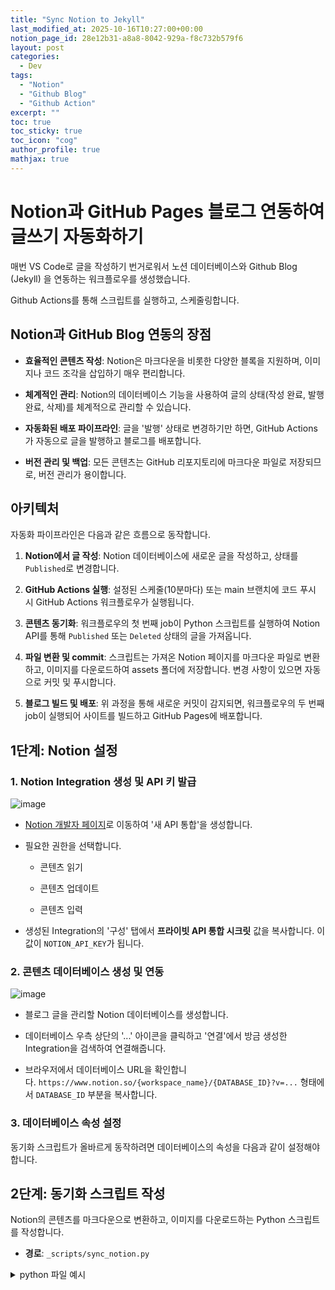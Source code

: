 ```yaml
---
title: "Sync Notion to Jekyll"
last_modified_at: 2025-10-16T10:27:00+00:00
notion_page_id: 28e12b31-a8a8-8042-929a-f8c732b579f6
layout: post
categories:
  - Dev
tags:
  - "Notion"
  - "Github Blog"
  - "Github Action"
excerpt: ""
toc: true
toc_sticky: true
toc_icon: "cog"
author_profile: true
mathjax: true
---
```


# **Notion과 GitHub Pages 블로그 연동하여 글쓰기 자동화하기**

매번 VS Code로 글을 작성하기 번거로워서 노션 데이터베이스와 Github Blog (Jekyll) 을 연동하는 워크플로우를 생성했습니다. 

Github Actions를 통해 스크립트를 실행하고, 스케줄링합니다.

## **Notion과 GitHub Blog 연동의 장점**

- **효율적인 콘텐츠 작성**: Notion은 마크다운을 비롯한 다양한 블록을 지원하며, 이미지나 코드 조각을 삽입하기 매우 편리합니다.

- **체계적인 관리**: Notion의 데이터베이스 기능을 사용하여 글의 상태(작성 완료, 발행 완료, 삭제)를 체계적으로 관리할 수 있습니다.

- **자동화된 배포 파이프라인**: 글을 '발행' 상태로 변경하기만 하면, GitHub Actions가 자동으로 글을 발행하고 블로그를 배포합니다.

- **버전 관리 및 백업**: 모든 콘텐츠는 GitHub 리포지토리에 마크다운 파일로 저장되므로, 버전 관리가 용이합니다.

## **아키텍처**

자동화 파이프라인은 다음과 같은 흐름으로 동작합니다.

1. **Notion에서 글 작성**: Notion 데이터베이스에 새로운 글을 작성하고, 상태를 `Published`로 변경합니다.

2. **GitHub Actions 실행**: 설정된 스케줄(10분마다) 또는 main 브랜치에 코드 푸시 시 GitHub Actions 워크플로우가 실행됩니다.

3. **콘텐츠 동기화**: 워크플로우의 첫 번째 job이 Python 스크립트를 실행하여 Notion API를 통해 `Published` 또는 `Deleted` 상태의 글을 가져옵니다.

4. **파일 변환 및 commit**: 스크립트는 가져온 Notion 페이지를 마크다운 파일로 변환하고, 이미지를 다운로드하여 assets 폴더에 저장합니다. 변경 사항이 있으면 자동으로 커밋 및 푸시합니다.

5. **블로그 빌드 및 배포**: 위 과정을 통해 새로운 커밋이 감지되면, 워크플로우의 두 번째 job이 실행되어 사이트를 빌드하고 GitHub Pages에 배포합니다.

## **1단계: Notion 설정**

### **1. Notion Integration 생성 및 API 키 발급**

![image](/assets/img/%E1%84%89%E1%85%B3%E1%84%8F%E1%85%B3%E1%84%85%E1%85%B5%E1%86%AB%E1%84%89%E1%85%A3%E1%86%BA_2025-10-16_%E1%84%8B%E1%85%A9%E1%84%92%E1%85%AE_7.21.14.png)

- [Notion 개발자 페이지](https://www.notion.so/my-integrations)로 이동하여 '새 API 통합'을 생성합니다.

- 필요한 권한을 선택합니다.
  - 콘텐츠 읽기

  - 콘텐츠 업데이트

  - 콘텐츠 입력

- 생성된 Integration의 '구성' 탭에서 **프라이빗 API 통합 시크릿** 값을 복사합니다. 이 값이 `NOTION_API_KEY`가 됩니다.

### **2. 콘텐츠 데이터베이스 생성 및 연동**

![image](/assets/img/%E1%84%89%E1%85%B3%E1%84%8F%E1%85%B3%E1%84%85%E1%85%B5%E1%86%AB%E1%84%89%E1%85%A3%E1%86%BA_2025-10-16_%E1%84%8B%E1%85%A9%E1%84%92%E1%85%AE_7.22.15.png)

- 블로그 글을 관리할 Notion 데이터베이스를 생성합니다.

- 데이터베이스 우측 상단의 '...' 아이콘을 클릭하고 '연결'에서 방금 생성한 Integration을 검색하여 연결해줍니다.

- 브라우저에서 데이터베이스 URL을 확인합니다. `https://www.notion.so/{workspace_name}/{DATABASE_ID}?v=...` 형태에서 `DATABASE_ID` 부분을 복사합니다.

### **3. 데이터베이스 속성 설정**

동기화 스크립트가 올바르게 동작하려면 데이터베이스의 속성을 다음과 같이 설정해야 합니다.

## **2단계: 동기화 스크립트 작성**

Notion의 콘텐츠를 마크다운으로 변환하고, 이미지를 다운로드하는 Python 스크립트를 작성합니다.

- **경로**: `_scripts/sync_notion.py`

<details markdown="1">
  <summary>python 파일 예시</summary>
  ```python
  import os
  import sys
  import re
  import glob
  import requests
  from datetime import datetime
  from notion_client import Client
  
  # --- Notion 데이터베이스 속성 이름 설정 ---
  STATUS_PROPERTY_NAME = "status"
  TITLE_PROPERTY_NAME = "title"
  TAGS_PROPERTY_NAME = "tags"
  CATEGORY_PROPERTY_NAME = "category"
  SLUG_PROPERTY_NAME = "slug"
  
  # --- 처리할 상태 값 설정 ---
  STATUS_PUBLISH_VALUE = "published"
  STATUS_DELETED_VALUE = "deleted"
  STATUS_ARCHIVED_VALUE = "archived"
  
  # --- 환경 변수 로드 ---
  NOTION_API_KEY = os.environ.get("NOTION_API_KEY")
  DATABASE_ID = os.environ.get("DATABASE_ID")
  POSTS_DIR = "_posts"
  IMG_DIR = "assets/img"
  
  def slugify(text):
      text = re.sub(r"[^a-zA-Z0-9\u3131-\u3163\uac00-\ud7a3\s-ről", "", text)
      text = re.sub(r"[\s-]+", "-", text)
      text = text.strip("-")
      return text.lower()
  
  def get_local_post_map():
      post_map = {}
      md_files = glob.glob(os.path.join(POSTS_DIR, "**/*.md"), recursive=True)
      for file_path in md_files:
          try:
              with open(file_path, "r", encoding="utf-8") as f:
                  content = f.read()
                  match = re.search(r"^notion_page_id:\s*([a-f0-9-]+)", content, re.MULTILINE)
                  if match:
                      post_map[match.group(1)] = file_path
          except Exception as e:
              print(f"  - 로컬 파일 스캔 중 오류: {file_path} ({e})")
      return post_map
  
  def download_image(url, save_path):
      try:
          response = requests.get(url, stream=True)
          response.raise_for_status()
          with open(save_path, 'wb') as f:
              for chunk in response.iter_content(chunk_size=812):
                  f.write(chunk)
          return True
      except requests.exceptions.RequestException as e:
          print(f"  - 이미지 다운로드 오류: {url} ({e})")
          return False
  
  def rich_text_to_markdown(rich_text_list):
      md_parts = []
      for rt in rich_text_list:
          content = rt.get('plain_text', '')
          annotations = rt.get('annotations', {})
          if annotations.get('bold'): content = f"**{content}**"
          if annotations.get('italic'): content = f"*{content}*"
          if annotations.get('strikethrough'): content = f"~~{content}~~"
          if annotations.get('code'): content = f"`{content}`"
  
          link = rt.get('href')
          if link:
              md_parts.append(f"[{content}]({link})")
          else:
              md_parts.append(content)
      return "".join(md_parts)
  
  def blocks_to_markdown(notion_client, blocks, indent_level=0):
      md_parts = []
      indent_space = "  " * indent_level
      numbered_list_start_index = 1
  
      for i, block in enumerate(blocks):
          block_type = block['type']
  
          is_numbered = block_type == 'numbered_list_item'
          if not is_numbered or (i > 0 and blocks[i-1]['type'] != 'numbered_list_item'):
              numbered_list_start_index = 1
  
          content = ""
          if block_type == 'paragraph':
              content = indent_space + rich_text_to_markdown(block['paragraph']['rich_text'])
          elif block_type == 'heading_1':
              content = f"# {rich_text_to_markdown(block['heading_1']['rich_text'])}"
          elif block_type == 'heading_2':
              content = f"## {rich_text_to_markdown(block['heading_2']['rich_text'])}"
          elif block_type == 'heading_3':
              content = f"### {rich_text_to_markdown(block['heading_3']['rich_text'])}"
          elif block_type == 'bulleted_list_item':
              content = f"{indent_space}- {rich_text_to_markdown(block['bulleted_list_item']['rich_text'])}"
          elif block_type == 'numbered_list_item':
              content = f"{indent_space}{numbered_list_start_index}. {rich_text_to_markdown(block['numbered_list_item']['rich_text'])}"
              numbered_list_start_index += 1
          elif block_type == 'to_do':
              checked = block['to_do']['checked']
              prefix = "- [x]" if checked else "- [ ]"
              content = f"{indent_space}{prefix} {rich_text_to_markdown(block['to_do']['rich_text'])}"
          elif block_type == 'quote':
              quote_text = rich_text_to_markdown(block['quote']['rich_text'])
              content = '\n'.join([f"{indent_space}> {line}" for line in quote_text.split('\n')])
          elif block_type == 'divider':
              content = f"{indent_space}---"
          elif block_type == 'code':
              language = block['code']['language']
              code = rich_text_to_markdown(block['code']['rich_text'])
              code_block_text = f"```{language}\n{code}\n```"
              content = '\n'.join(f"{indent_space}{line}" for line in code_block_text.split('\n'))
          elif block_type == 'image':
              img_block = block['image']
              img_type = img_block['type']
              if img_type == 'external':
                  url = img_block['external']['url']
                  content = f"{indent_space}![image]({url})"
              elif img_type == 'file':
                  url = img_block['file']['url']
                  filename = os.path.basename(url.split('?')[0])
                  save_path = os.path.join(IMG_DIR, filename)
                  if download_image(url, save_path):
                      content = f"{indent_space}![image](/assets/img/{filename})"
                  else:
                      content = f"{indent_space}<!-- 이미지 다운로드 실패 -->"
          elif block_type == 'toggle':
              summary = rich_text_to_markdown(block['toggle']['rich_text'])
              content = f'{indent_space}<details markdown="1">
  {indent_space}  <summary>{summary}</summary>'
  
          if block.get('has_children'):
              child_blocks_response = notion_client.blocks.children.list(block_id=block['id'])
              child_blocks = child_blocks_response.get('results', [])
              next_indent = indent_level + 1 if block_type in ['bulleted_list_item', 'numbered_list_item', 'to_do', 'toggle'] else indent_level
              child_markdown = blocks_to_markdown(notion_client, child_blocks, indent_level=next_indent)
              if child_markdown:
                  content += "\n" + child_markdown
  
          if block_type == 'toggle':
              content += f"\n{indent_space}</details>"
  
          if content:
              md_parts.append(content)
  
      separator = "\n\n"
      return separator.join(filter(None, md_parts))
  
  def page_to_markdown(notion_client, page_id):
      paginated_blocks = notion_client.blocks.children.list(block_id=page_id)
      blocks = paginated_blocks.get('results', [])
      return blocks_to_markdown(notion_client, blocks)
  
  def main():
      if not NOTION_API_KEY or not DATABASE_ID:
          print("오류: NOTION_API_KEY와 DATABASE_ID 환경 변수를 설정해야 합니다.")
          sys.exit(1)
  
      notion = Client(auth=NOTION_API_KEY)
      local_post_map = get_local_post_map()
      print(f"로컬에서 {len(local_post_map)}개의 기존 포스트를 찾았습니다.")
  
      print(f"'{STATUS_PUBLISH_VALUE}' 또는 '{STATUS_DELETED_VALUE}' 상태인 포스트를 Notion에서 검색합니다...")
      try:
          query_results = notion.databases.query(
              database_id=DATABASE_ID,
              filter={
                  "or": [
                      {"property": STATUS_PROPERTY_NAME, "status": {"equals": STATUS_PUBLISH_VALUE}},
                      {"property": STATUS_PROPERTY_NAME, "status": {"equals": STATUS_DELETED_VALUE}},
                  ]
              },
              sorts=[{"timestamp": "created_time", "direction": "descending"}]
          ).get("results")
      except Exception as e:
          print(f"Notion API 쿼리 중 오류 발생: {e}")
          sys.exit(1)
  
      if not query_results:
          print("동기화할 포스트가 없습니다.")
          return
  
      print(f"{len(query_results)}개의 동기화할 포스트를 찾았습니다.")
      os.makedirs(POSTS_DIR, exist_ok=True)
      os.makedirs(IMG_DIR, exist_ok=True)
  
      for page in query_results:
          page_id = page["id"]
          properties = page["properties"]
          current_status = properties[STATUS_PROPERTY_NAME]["status"]["name"]
  
          if current_status == STATUS_DELETED_VALUE:
              if page_id in local_post_map:
                  file_to_delete = local_post_map[page_id]
                  os.remove(file_to_delete)
                  print(f"삭제 완료: {file_to_delete}")
              else:
                  print(f"삭제 건너뜀: 로컬에서 해당 포스트를 찾을 수 없습니다 (ID: {page_id})")
  
              try:
                  notion.pages.update(page_id=page_id, properties={STATUS_PROPERTY_NAME: {"status": {"name": STATUS_ARCHIVED_VALUE}}})
                  print(f"  - Notion 상태를 '{STATUS_ARCHIVED_VALUE}'로 변경했습니다.")
              except Exception as e:
                  print(f"  - Notion 상태 변경 중 오류: {e}")
              continue
  
          if current_status == STATUS_PUBLISH_VALUE:
              if page_id in local_post_map:
                  os.remove(local_post_map[page_id])
                  print(f"기존 파일 삭제: {local_post_map[page_id]} (업데이트를 위해)")
  
              title = rich_text_to_markdown(properties[TITLE_PROPERTY_NAME]["title"])
              slug_prop = properties.get(SLUG_PROPERTY_NAME, {})
              slug = rich_text_to_markdown(slug_prop.get("rich_text", [])) if slug_prop.get("rich_text") else slugify(title)
  
              last_modified_at = datetime.fromisoformat(page["last_edited_time"]).isoformat()
              created_date = datetime.fromisoformat(page["created_time"]).strftime("%Y-%m-%d")
  
              category_prop = properties.get(CATEGORY_PROPERTY_NAME, {})
              category = (category_prop.get("select") or {}).get("name", "Uncategorized")
  
              tags_prop = properties.get(TAGS_PROPERTY_NAME, {})
              tags = [tag["name"] for tag in tags_prop.get("multi_select", [])]
  
              print(f"처리 중: '{title}'")
  
              front_matter_list = [
                  "---",
                  f'title: "{title}"',
                  f'last_modified_at: {last_modified_at}',
                  f'notion_page_id: {page_id}',
                  'layout: post',
                  'categories:',
                  f'  - {category}',
              ]
  
              if tags:
                  front_matter_list.append('tags:')
                  for tag in tags:
                      front_matter_list.append(f'  - "{tag}"')
  
              front_matter_list.extend([
                  'excerpt: ""',
                  'toc: true',
                  'toc_sticky: true',
                  'toc_icon: "cog"',
                  'author_profile: true',
                  'mathjax: true',
                  "---"
              ])
              front_matter = "\n".join(front_matter_list)
  
              try:
                  markdown_content = page_to_markdown(notion, page_id)
              except Exception as e:
                  print(f"  - '{title}' 콘텐츠 변환 중 오류: {e}")
                  continue
  
              category_dir = os.path.join(POSTS_DIR, category)
              os.makedirs(category_dir, exist_ok=True)
              file_name = f"{created_date}-{slug}.md"
              file_path = os.path.join(category_dir, file_name)
  
              with open(file_path, "w", encoding="utf-8") as f:
                  f.write(front_matter + "\n\n" + markdown_content.lstrip())
              print(f"  - 저장 완료: {file_path}")
  
              try:
                  notion.pages.update(page_id=page_id, properties={STATUS_PROPERTY_NAME: {"status": {"name": STATUS_ARCHIVED_VALUE}}})
                  print(f"  - Notion 상태를 '{STATUS_ARCHIVED_VALUE}'로 변경했습니다.")
              except Exception as e:
                  print(f"  - Notion 상태 변경 중 오류: {e}")
  
      for dirpath, _, filenames in os.walk(POSTS_DIR, topdown=False):
          if not filenames and not os.listdir(dirpath):
              if dirpath != POSTS_DIR:
                  os.rmdir(dirpath)
                  print(f"빈 폴더 삭제: {dirpath}")
  
      print("\n모든 작업이 완료되었습니다.")
  
  if __name__ == "__main__":
      main()
  
  ```
</details>

또한, 스크립트가 사용하는 라이브러리를 `requirements.txt` 파일에 명시합니다.

**경로**: `requirements.txt`

```plain text
requests
notion-client
```

## **3단계: GitHub Actions로 자동화하기**

동기화 스크립트를 주기적으로 실행하고, 변경 사항이 있을 때 블로그를 자동으로 배포하는 GitHub Actions 워크플로우를 설정합니다.

- **경로**: `.github/workflows/notion-to-jekyll.yml`

<details markdown="1">
  <summary>yml 파일 예시</summary>
  ```yaml
  name: Sync Notion and Deploy
  
  on:
    workflow_dispatch:
    schedule:
      - cron: '*/10 * * * *'
    push:
      branches:
        - main
  
  # Allow one concurrent deploymentconcurrency:
    group: "pages"
    cancel-in-progress: true
  
  jobs:
    sync-notion:
      runs-on: ubuntu-latest
      permissions:
        contents: write
      outputs:
        changes_pushed: ${{ steps.git.outputs.changes_pushed }}
  
      steps:
        - name: Checkout repository
          uses: actions/checkout@v4
  
        - name: Set up Python 3.11
          uses: actions/setup-python@v5
          with:
            python-version: 3.11
  
        - name: Install dependencies
          run: |
            python -m pip install --upgrade pip
            pip install -r requirements.txt
  
        - name: Run Notion to Jekyll script
          id: sync
          env:
            NOTION_API_KEY: ${{ secrets.NOTION_API_KEY }}
            DATABASE_ID: ${{ secrets.DATABASE_ID }}
          run: python _scripts/sync_notion.py
  
        - name: Commit and push changes
          id: git
          run: |
            git config --global user.name 'github-actions[bot]'
            git config --global user.email 'github-actions[bot]@users.noreply.github.com'
            git add .
            if git status --porcelain | grep -qE "."; then
              git commit -m "chore: Sync posts and images with Notion"
              git push
              echo "changes_pushed=true" >> $GITHUB_OUTPUT
            else
              echo "No changes to commit."
              echo "changes_pushed=false" >> $GITHUB_OUTPUT
            fi
  
    build:
      runs-on: ubuntu-latest
      needs: sync-notion
      if: github.event_name != 'schedule' || needs.sync-notion.outputs.changes_pushed == 'true'
      permissions:
        contents: read
        pages: write
        id-token: write
  
      steps:
        - name: Checkout
          uses: actions/checkout@v4
          with:
            fetch-depth: 0
            submodules: true
  
        - name: Setup Pages
          id: pages
          uses: actions/configure-pages@v4
  
        - name: Setup Ruby
          uses: ruby/setup-ruby@v1
          with:
            ruby-version: 3.3
            bundler-cache: true
  
        - name: Setup Node.js
          uses: actions/setup-node@v4
          with:
            node-version: '18'
  
        - name: Install dependencies
          run: |
            npm install
  
        - name: Build JavaScript
          run: |
            npm run build:js
  
        - name: Build CSS
          run: |
            npm run build:css
  
        - name: Build site
          run: |
            bundle install
            bundle exec jekyll b -d "_site${{ steps.pages.outputs.base_path }}"
          env:
            JEKYLL_ENV: "production"
  
        - name: Test site
          run: |
            bundle exec htmlproofer _site \
            --disable-external \
            --ignore-urls "/^http:\/\/127.0.0.1/,/^http:\/\/0.0.0.0/,/^http:\/\/localhost/"
  
        - name: Upload site artifact
          uses: actions/upload-pages-artifact@v3
          with:
            path: "_site${{ steps.pages.outputs.base_path }}"
  
    deploy:
      needs: build
      permissions:
        pages: write
        id-token: write
      environment:
        name: github-pages
        url: ${{ steps.deployment.outputs.page_url }}
      runs-on: ubuntu-latest
      steps:
        - name: Deploy to GitHub Pages
          id: deployment
          uses: actions/deploy-pages@v4
  
  ```
</details>

### **워크플로우**

- `**on**`: 워크플로우가 언제 실행될지를 정의합니다.
  - `workflow_dispatch`: 수동으로 실행할 수 있습니다.

  - `schedule`: `cron: '*/10 * * * *'` 설정은 10분마다 워크플로우를 실행합니다.

  - `push`: `main` 브랜치에 푸시될 때 실행됩니다.

- `**jobs**`: 워크플로우는 두 개의 잡으로 구성됩니다.
  - `**sync-notion**`:
    1. Python 환경을 설정하고 `requirements.txt`로 의존성을 설치합니다.

    2. `sync_notion.py` 스크립트를 실행합니다. 이때 GitHub Secrets에 저장된 `NOTION_API_KEY`와 `DATABASE_ID`를 환경 변수로 주입합니다.

    3. 스크립트 실행 후 변경된 파일이 있으면 `git` 명령어로 커밋하고 푸시합니다.

    4. 변경 사항이 있었는지 여부를 `outputs`으로 다음 잡에 전달합니다.

  - `**build**`:
    1. `sync-notion` 잡이 완료된 후에 실행됩니다.

    2. `if` 조건을 통해, 스케줄 실행의 경우 `sync-notion` 잡에서 변경 사항이 있었을 때만 실행되도록 하여 불필요한 빌드를 방지합니다.

    3. Ruby, Node.js 환경을 설정하고 Jekyll 사이트를 빌드합니다.

    4. 빌드된 결과물을 GitHub Pages에 배포하기 위해 아티팩트로 업로드합니다.

- `**deploy**`: `build` 잡이 성공하면, 아티팩트를 다운로드하여 GitHub Pages에 배포합니다.

- 참고: 찾아보니 GitHub Actions는 정확히 설정한 시간에 동작하지 않는다고 합니다. 저도 배포해보니 매우 랜덤한 시간에 실행이 되는 것 같습니다. 이정도는 감안해야할듯!

## **4단계: GitHub 리포지토리 설정**

### **GitHub Secrets 설정**

워크플로우가 Notion API에 접근할 수 있도록 앞에서 발급받은 API 키와 데이터베이스 ID를 GitHub 리포지토리의 Secrets에 등록해야 합니다.

- 리포지토리의 `Settings` > `Secrets and variables` > `Actions`로 이동합니다.

- 'New repository secret' 버튼을 클릭하여 아래 두 개의 Secret을 추가합니다.
  - `NOTION_API_KEY`: 1단계에서 발급받은 Notion Integration Secret 값

  - `DATABASE_ID`: 1단계에서 확인한 Notion 데이터베이스 ID

## **마무리**

이제 Notion 데이터베이스에 글을 작성하고 status를 `Published` 로 변경해보세요. GitHub Actions에서 워크플로우를 직접 실행할 수도 있습니다.

설정에 따라 마크다운 형식이 깨져서 보일 수 있습니다. 이 경우는 custom css 등 추가 설정이 필요하니 그 부분도 참고하시면 좋을 것 같습니다.